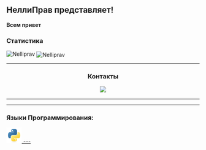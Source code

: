 ## НеллиПрав представляет!

**Всем привет**


### **Статистика**
  
<p><img align="left" src="[https://github-readme-stats.vercel.app/api/top-langs?username=vitnessyt&show_icons=true&locale=en&layout=compact](https://github-readme-stats.vercel.app/api/top-langs?username=nelliprav&show_icons=true&locale=en&layout=compact)" alt="Nelliprav" /></p>

<p>&nbsp;<img align="center" src="https://github-readme-stats.vercel.app/api?username=vitnessyt&show_icons=true&locale=en" alt="Nelliprav" /></p>

---
<h3 align="center">Контакты</h3>
<p align="center"> <a href="https://discordapp.com/users/990193425406111795"> <img src="https://img.shields.io/badge/Discord-7289DA?style=for-the-badge&logo=discord&logoColor=white"> </a> </p>
  
---

---
<h3 align="left">Языки Программирования:</h3>
<p align="left"> <a href="https://www.python.org" target="_blank" rel="noreferrer"> <img src="https://raw.githubusercontent.com/devicons/devicon/master/icons/python/python-original.svg" alt="python" width="40" height="40"/>
---
